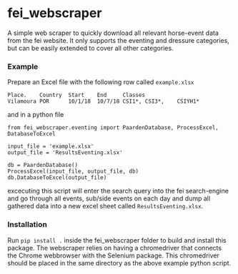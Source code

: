 # fei_webscraper
A simple web scraper to quickly download all relevant horse-event data from the fei website. It only supports the eventing and dressure categories, but can be easily extended to cover all other categories. 

### Example
Prepare an Excel file with the following row called `example.xlsx`

```
Place.    Country  Start    End     Classes
Vilamoura POR      10/1/18  10/7/18 CSI1*, CSI3*,    CSIYH1*
```

and in a python file

```
from fei_webscraper.eventing import PaardenDatabase, ProcessExcel, DatabaseToExcel

input_file = 'example.xlsx'
output_file = 'ResultsEventing.xlsx'

db = PaardenDatabase()
ProcessExcel(input_file, output_file, db)
db.DatabaseToExcel(output_file)
```

excecuting this script will enter the search query into the fei search-engine and go through all events, sub/side events on each day and dump all gathered data into a new excel sheet called `ResultsEventing.xlsx`.

### Installation
Run `pip install .` inside the fei_webscraper folder to build and install this package. The webscraper relies on having a chromedriver that connects the Chrome webbrowser with the Selenium package. This chromedriver should be placed in the same directory as the above example python script.
